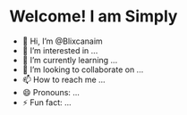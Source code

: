 # Welcome! I am Simply
- 👋 Hi, I’m @Blixcanaim
- 👀 I’m interested in ...
- 🌱 I’m currently learning ...
- 💞️ I’m looking to collaborate on ...
- 📫 How to reach me ...
- 😄 Pronouns: ...
- ⚡ Fun fact: ...

<!---
Blixcanaim/Blixcanaim is a ✨ special ✨ repository because its `README.md` (this file) appears on your GitHub profile.
You can click the Preview link to take a look at your changes.
--->
